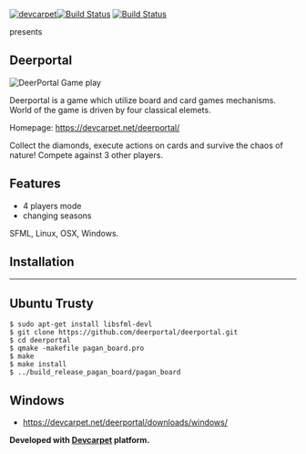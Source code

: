 [![devcarpet](https://devcarpet.net/images/dc_black.png)](https://devcarpet.net)[![Build Status](https://travis-ci.org/deerportal/deerportal.svg?branch=master)](https://travis-ci.org/deerportal/deerportal) [![Build Status](https://semaphoreci.com/api/v1/bluszcz/deerportal/branches/master/badge.svg)](https://semaphoreci.com/bluszcz/deerportal)

presents

Deerportal
-----------

![DeerPortal Game play](https://bluszcz.net/projects/games/deerportal/deerportal-game-about-how-human-can-be-upgraded-to-the-deer_094.png/@@images/image.png)

Deerportal is a game which utilize  board and card games mechanisms. World of the game is driven by four classical elemets.

Homepage: https://devcarpet.net/deerportal/

Collect the diamonds, execute actions on cards and survive the chaos of nature! Compete against 3 other players.

Features
--------

* 4 players mode
* changing seasons

SFML, Linux, OSX, Windows.

Installation
------------
------------

Ubuntu Trusty
-------------

```
$ sudo apt-get install libsfml-devl
$ git clone https://github.com/deerportal/deerportal.git
$ cd deerportal
$ qmake -makefile pagan_board.pro
$ make
$ make install
$ ../build_release_pagan_board/pagan_board
```

Windows
-------

* https://devcarpet.net/deerportal/downloads/windows/

**Developed with [Devcarpet](https://devcarpet.net) platform.**


